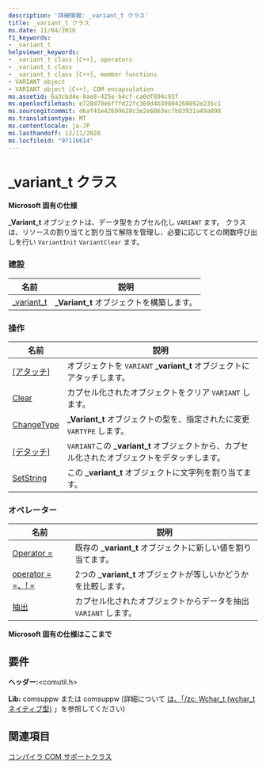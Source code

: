 ```yaml
---
description: '詳細情報: _variant_t クラス'
title: _variant_t クラス
ms.date: 11/04/2016
f1_keywords:
- _variant_t
helpviewer_keywords:
- _variant_t class [C++], operators
- _variant_t class
- _variant_t class [C++], member functions
- VARIANT object
- VARIANT object [C++], COM encapsulation
ms.assetid: 6a3cbd4e-0ae8-425e-b4cf-ca0df894c93f
ms.openlocfilehash: e720d78e6f7fd22fc369d4b39804260892e235c1
ms.sourcegitcommit: d6af41e42699628c3e2e6063ec7b03931a49a098
ms.translationtype: MT
ms.contentlocale: ja-JP
ms.lasthandoff: 12/11/2020
ms.locfileid: "97116614"
---
```

# <a name="_variant_t-class"></a>_variant_t クラス

**Microsoft 固有の仕様**

**_Variant_t** オブジェクトは、データ型をカプセル化し `VARIANT` ます。 クラスは、リソースの割り当てと割り当て解除を管理し、必要に応じてとの関数呼び出しを行い `VariantInit` `VariantClear` ます。

### <a name="construction"></a>建設

| 名前 | 説明 |
|--|--|
| [_variant_t](../cpp/variant-t-variant-t.md) | **_Variant_t** オブジェクトを構築します。 |

### <a name="operations"></a>操作

| 名前 | 説明 |
|--|--|
| [[アタッチ]](../cpp/variant-t-attach.md) | オブジェクトを `VARIANT` **_variant_t** オブジェクトにアタッチします。 |
| [Clear](../cpp/variant-t-clear.md) | カプセル化されたオブジェクトをクリア `VARIANT` します。 |
| [ChangeType](../cpp/variant-t-changetype.md) | **_Variant_t** オブジェクトの型を、指定されたに変更 `VARTYPE` します。 |
| [[デタッチ]](../cpp/variant-t-detach.md) | `VARIANT`この **_variant_t** オブジェクトから、カプセル化されたオブジェクトをデタッチします。 |
| [SetString](../cpp/variant-t-setstring.md) | この **_variant_t** オブジェクトに文字列を割り当てます。 |

### <a name="operators"></a>オペレーター

| 名前 | 説明 |
|--|--|
| [Operator =](../cpp/variant-t-operator-equal.md) | 既存の **_variant_t** オブジェクトに新しい値を割り当てます。 |
| [operator = =、! =](../cpp/variant-t-relational-operators.md) | 2つの **_variant_t** オブジェクトが等しいかどうかを比較します。 |
| [抽出](../cpp/variant-t-extractors.md) | カプセル化されたオブジェクトからデータを抽出 `VARIANT` します。 |

**Microsoft 固有の仕様はここまで**

## <a name="requirements"></a>要件

**ヘッダー:**\<comutil.h>

**Lib:** comsuppw または comsuppw (詳細について [は、「/zc: Wchar_t (wchar_t ネイティブ型)](../build/reference/zc-wchar-t-wchar-t-is-native-type.md) 」を参照してください)

## <a name="see-also"></a>関連項目

[コンパイラ COM サポートクラス](../cpp/compiler-com-support-classes.md)
